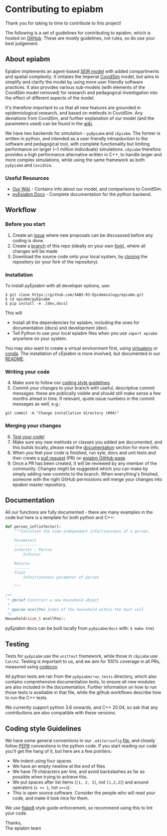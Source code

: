 # Contributing to epiabm

Thank you for taking to time to contribute to this project!

The following is a set of guidelines for contributing to epiabm, which is hosted on [GitHub](https://github.com/SABS-R3-Epidemiology/epiabm). These are mostly guidelines, not rules, so do use your best judgement.
## About epiabm

Epiabm implements an agent-based [SEIR model](https://en.wikipedia.org/wiki/Compartmental_models_in_epidemiology) with added compartments and spatial complexity. It imitates the Imperial [CovidSim](https://github.com/mrc-ide/covid-sim) model, but aims to simplify and clarify the model by using more user friendly software practices. It also provides various sub-models (with elements of the CovidSim model removed) for research and pedagogical investigation into the effect of different aspects of the model.

It's therefore important to us that all new features are grounded in epidemiological research, and based on methods in CovidSim. Any deviations from CovidSim, and further explanation of our model (and the parameters used) can be found in the [wiki](https://github.com/SABS-R3-Epidemiology/epiabm/wiki).

We have two backends for simulation - `pyEpiabm` and `cEpiabm`. The former is written in python, and intended as a user friendly intropduction to the software and pedagogical tool, with complete functionality but limiting performance on larger (~1 million individuals) simulations. `cEpiabm` therefore provides a high performance alternative written in C++, to handle larger and more complex simulations, while using the same framework as both `pyEpiabm` and `CovidSim`.

### Useful Resources

* [Our Wiki](https://github.com/SABS-R3-Epidemiology/epiabm/wiki) - Contains info about our model, and comparisons to CovidSim.
* [pyEpiabm Docs](https://epiabm.readthedocs.io/en/latest/) - Complete documentation for the python backend.

## Workflow

### Before you start
1. Create an [issue](https://guides.github.com/features/issues/) where new proposals can be discusssed before any coding is done.
2. Create a [branch](https://help.github.com/articles/creating-and-deleting-branches-within-your-repository/) of this repo (ideally on your own [fork](https://help.github.com/articles/fork-a-repo/)), where all changes will be made
3. Download the source code onto your local system, by [cloning](https://help.github.com/articles/cloning-a-repository/) the repository (or your fork of the repository).

### Installation

To install pyEpiabm with all developer options, use:

```
$ git clone https://github.com/SABS-R3-Epidemiology/epiabm.git
$ cd epiabm/pyEpiabm
$ pip install -e .[dev,docs]
```

This will

* Install all the dependencies for epiabm, including the ones for documentation (docs) and development (dev).
* Tell Python to use your local epiabm files when you use `import epiabm` anywhere on your system.

You may also want to create a virtual environment first, using [virtualenv](https://docs.python.org/3/tutorial/venv.html) or [conda](https://docs.conda.io/projects/conda/en/latest/user-guide/tasks/manage-environments.html).
The installation of cEpiabm is more involved, but documented in our [README](https://github.com/SABS-R3-Epidemiology/epiabm#installation-of-cepiabm).

### Writing your code

4. Make sure to follow our [coding style guidelines](#coding-style-guidelines).
5. Commit your changes to your branch with useful, descriptive commit messages: these are publically visible and should still make sense a few months ahead in time. If relevant, quote issue numbers in the commit messages as well, e.g.:

```console
git commit -m "Change installation directory (#94)"
```

### Merging your changes

6. [Test your code!](#testing)
7. Make sure any new methods or classes you added are documented, and this builds locally, please read the [documentation](#documentation) section for more info.
8. When you feel your code is finished, run syle, docs and unit tests and then create a [pull request](https://help.github.com/articles/about-pull-requests/) (PR) on [epiabm GitHub page](https://github.com/SABS-R3-Epidemiology/epiabm/pulls).
9. Once a PR has been created, it will be reviewed by any member of the community. Changes might be suggested which you can make by simply adding new commits to the branch. When everything's finished, someone with the right GitHub permissions will merge your changes into epiabm master repository.

## Documentation

All our functions are fully documented - there are many examples in the code but here is a template for both python and C++:

```python
def person_inf(infector):
    """Calculate the time-independant infectiousness of a person.

    Parameters
    ----------
    infector : Person
        Infector

    Returns
    -------
    float
        Infectiousness parameter of person

    """
```

```cpp
/**
 * @brief Construct a new Household object
 * 
 * @param mcellPos Index of the household within the host cell
 */
Household(size_t mcellPos);
```

pyEpiabm docs can be built locally from `pyEpiabm/docs` with: `$ make html`

## Testing

Tests for `pyEpiabm` use the `unittest` framework, while those in `cEpiabm` use `Catch2`. Testing is important to us, and we aim for 100% coverage in all PRs, measured using 
[codecov](https://app.codecov.io/gh/SABS-R3-Epidemiology/epiabm).

All python tests are ran from the `pyEpiabm/run_tests` directory, which also contains comprehensive documentation tests, to ensure all new modules are also included in the documentation. Further information on how to run those tests is availiable in that file, while the github workflows describe how to run the C++ tests.

We currently support python 3.6 onwards, and C++ 20.04, so ask that any contributions are also compatible with these versions.

## Coding style Guidelines

We have some general conventions in our `.editorconfig` [file](https://github.com/SABS-R3-Epidemiology/epiabm/blob/main/.editorconfig), and closely follow [PEP8](https://peps.python.org/pep-0008/) conventions in the python code. If you start reading our code you'll get the hang of it, but here are a few pointers:

  * We indent using four spaces
  * We have an empty newline at the end of files
  * We have 79 characters per line, and avoid backslashes as far as possible when trying to achieve this.
  * We put spaces after list items (`[1, 2, 3]`, not `[1,2,3]`) and around operators (`x += 1`, not `x+=1`).
  * This is open source software. Consider the people who will read your code, and make it look nice for them.

We use [flake8](https://flake8.pycqa.org/en/latest/) style guide enforcement, so recommend using this to lint your code.

Thanks,  
The epiabm team
